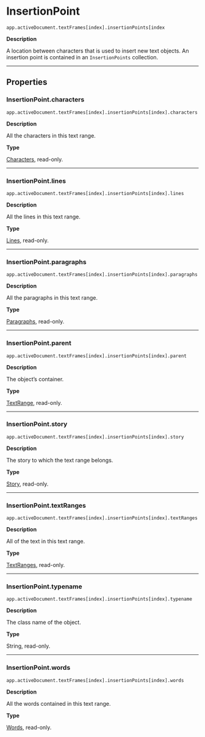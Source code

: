 <a id="jsobjref-insertionpoint"></a>

# InsertionPoint

`app.activeDocument.textFrames[index].insertionPoints[index`

**Description**

A location between characters that is used to insert new text objects. An insertion point is contained in an `InsertionPoints` collection.

---

## Properties

<a id="jsobjref-insertionpoint-characters"></a>

### InsertionPoint.characters

`app.activeDocument.textFrames[index].insertionPoints[index].characters`

**Description**

All the characters in this text range.

**Type**

[Characters](Characters.md#jsobjref-characters), read-only.

---

<a id="jsobjref-insertionpoint-lines"></a>

### InsertionPoint.lines

`app.activeDocument.textFrames[index].insertionPoints[index].lines`

**Description**

All the lines in this text range.

**Type**

[Lines](Lines.md#jsobjref-lines), read-only.

---

<a id="jsobjref-insertionpoint-paragraphs"></a>

### InsertionPoint.paragraphs

`app.activeDocument.textFrames[index].insertionPoints[index].paragraphs`

**Description**

All the paragraphs in this text range.

**Type**

[Paragraphs](Paragraphs.md#jsobjref-paragraphs), read-only.

---

<a id="jsobjref-insertionpoint-parent"></a>

### InsertionPoint.parent

`app.activeDocument.textFrames[index].insertionPoints[index].parent`

**Description**

The object’s container.

**Type**

[TextRange](TextRange.md#jsobjref-textrange), read-only.

---

<a id="jsobjref-insertionpoint-story"></a>

### InsertionPoint.story

`app.activeDocument.textFrames[index].insertionPoints[index].story`

**Description**

The story to which the text range belongs.

**Type**

[Story](Story.md#jsobjref-story), read-only.

---

<a id="jsobjref-insertionpoint-textranges"></a>

### InsertionPoint.textRanges

`app.activeDocument.textFrames[index].insertionPoints[index].textRanges`

**Description**

All of the text in this text range.

**Type**

[TextRanges](TextRanges.md#jsobjref-textranges), read-only.

---

<a id="jsobjref-insertionpoint-typename"></a>

### InsertionPoint.typename

`app.activeDocument.textFrames[index].insertionPoints[index].typename`

**Description**

The class name of the object.

**Type**

String, read-only.

---

<a id="jsobjref-insertionpoint-words"></a>

### InsertionPoint.words

`app.activeDocument.textFrames[index].insertionPoints[index].words`

**Description**

All the words contained in this text range.

**Type**

[Words](Words.md#jsobjref-words), read-only.
